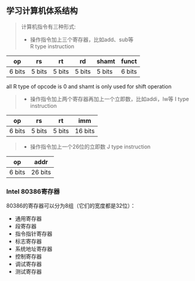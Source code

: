 ## 学习计算机体系结构

> 计算机指令有三种形式:  
> - 操作指令加上三个寄存器，比如add、sub等  
R type instruction

| op | rs | rt | rd | shamt | funct |  
| - | -| - | - | - |  - |
| 6 bits | 5 bits | 5 bits | 5 bits | 5 bits | 6 bits |

all R type of opcode is 0 and shamt is only used for shift operation
> - 操作指令加上两个寄存器再加上一个立即数，比如addi，lw等
I type instruction

| op | rs | rt | imm |   
| - | - | - | - |
| 6 bits | 5 bits | 5 bits | 16 bits |

> - 操作指令加上一个26位的立即数
J type instruction

| op | addr |
| - | - |
| 6 bits | 26 bits|

### Intel 80386寄存器
80386的寄存器可以分为8组（它们的宽度都是32位）：  
- 通用寄存器
- 段寄存器
- 指令指针寄存器
- 标志寄存器
- 系统地址寄存器
- 控制寄存器
- 调试寄存器
- 测试寄存器
